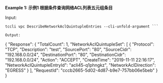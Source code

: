 **Example 1: 示例1 根据条件查询网络ACL列表五元组条目**



Input: 

```
tccli vpc DescribeNetworkAclQuintupleEntries --cli-unfold-argument ```

Output: 
```
{
    "Response": {
        "TotalCount": 1,
        "NetworkAclQuintupleSet": [
            {
                "Protocol": "TCP",
                "Description": "test",
                "SourcePort": "80",
                "SourceCidr": "192.168.0.0/24",
                "DestinationPort": "80",
                "DestinationCidr": "192.168.0.0/24",
                "Action": "ACCEPT",
                "CreateTime": "2019-11-11 22:16:17",
                "NetworkAclQuintupleEntryId": "acli45-q1phngkz",
                "NetworkAclDirection": "EGRESS"
            }
        ],
        "RequestId": "cccb2665-5d02-4d87-b9e7-757bb06e5beb"
    }
}
```

